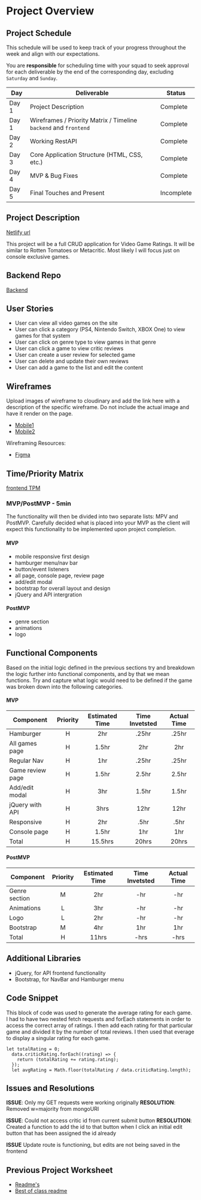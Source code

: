 # Project Overview

## Project Schedule

This schedule will be used to keep track of your progress throughout the week and align with our expectations.

You are **responsible** for scheduling time with your squad to seek approval for each deliverable by the end of the corresponding day, excluding `Saturday` and `Sunday`.

| Day   | Deliverable                                                      | Status     |
| ----- | ---------------------------------------------------------------- | ---------- |
| Day 1 | Project Description                                              | Complete   |
| Day 1 | Wireframes / Priority Matrix / Timeline `backend` and `frontend` | Complete   |
| Day 2 | Working RestAPI                                                  | Complete   |
| Day 3 | Core Application Structure (HTML, CSS, etc.)                     | Complete   |
| Day 4 | MVP & Bug Fixes                                                  | Complete   |
| Day 5 | Final Touches and Present                                        | Incomplete |

## Project Description

[Netlify url](https://flamboyant-ramanujan-b00f82.netlify.app/)

This project will be a full CRUD application for Video Game Ratings. It will be similar to Rotten Tomatoes or Metacritic. Most likely I will focus just on console exclusive games.

## Backend Repo

[Backend](https://github.com/wjclavell/BackEnd-P2/blob/master/planning_directory/project-worksheet.md)

## User Stories

- User can view all video games on the site
- User can click a category (PS4, Nintendo Switch, XBOX One) to view games for that system
- User can click on genre type to view games in that genre
- User can click a game to view critic reviews
- User can create a user review for selected game
- User can delete and update their own reviews
- User can add a game to the list and edit the content

## Wireframes

Upload images of wireframe to cloudinary and add the link here with a description of the specific wireframe. Do not include the actual image and have it render on the page.

- [Mobile1](https://res.cloudinary.com/wjclavell/image/upload/v1596219606/project2-videogameratings/VGR_allgames_pze2ig.png)
- [Mobile2](https://res.cloudinary.com/wjclavell/image/upload/v1596219743/project2-videogameratings/VideoGameRatings_qossv6.png)

Wireframing Resources:

- [Figma](https://www.figma.com/)

## Time/Priority Matrix

[frontend TPM](https://res.cloudinary.com/wjclavell/image/upload/v1596217003/project2-videogameratings/P2-frontend-TPM_rivv2m.png)

### MVP/PostMVP - 5min

The functionality will then be divided into two separate lists: MPV and PostMVP. Carefully decided what is placed into your MVP as the client will expect this functionality to be implemented upon project completion.

#### MVP

- mobile responsive first design
- hamburger menu/nav bar
- button/event listeners
- all page, console page, review page
- add/edit modal
- bootstrap for overall layout and design
- jQuery and API intergration

#### PostMVP

- genre section
- animations
- logo

## Functional Components

Based on the initial logic defined in the previous sections try and breakdown the logic further into functional components, and by that we mean functions. Try and capture what logic would need to be defined if the game was broken down into the following categories.

#### MVP

| Component        | Priority | Estimated Time | Time Invetsted | Actual Time |
| ---------------- | :------: | :------------: | :------------: | :---------: |
| Hamburger        |    H     |      2hr       |     .25hr      |    .25hr    |
| All games page   |    H     |     1.5hr      |      2hr       |     2hr     |
| Regular Nav      |    H     |      1hr       |     .25hr      |    .25hr    |
| Game review page |    H     |     1.5hr      |     2.5hr      |    2.5hr    |
| Add/edit modal   |    H     |      3hr       |     1.5hr      |    1.5hr    |
| jQuery with API  |    H     |      3hrs      |      12hr      |    12hr     |
| Responsive       |    H     |      2hr       |      .5hr      |    .5hr     |
| Console page     |    H     |     1.5hr      |      1hr       |     1hr     |
| Total            |    H     |    15.5hrs     |     20hrs      |    20hrs    |

#### PostMVP

| Component     | Priority | Estimated Time | Time Invetsted | Actual Time |
| ------------- | :------: | :------------: | :------------: | :---------: |
| Genre section |    M     |      2hr       |      -hr       |     -hr     |
| Animations    |    L     |      3hr       |      -hr       |     -hr     |
| Logo          |    L     |      2hr       |      -hr       |     -hr     |
| Bootstrap     |    M     |      4hr       |      1hr       |     1hr     |
| Total         |    H     |     11hrs      |      -hrs      |    -hrs     |

## Additional Libraries

- jQuery, for API frontend functionality
- Bootstrap, for NavBar and Hamburger menu

## Code Snippet

This block of code was used to generate the average rating for each game. I had to have two nested fetch requests and forEach statements in order to access the correct array of ratings. I then add each rating for that particular game and divided it by the number of total reviews. I then used that everage to display a singular rating for each game.

```
let totalRating = 0;
  data.criticRating.forEach((rating) => {
    return (totalRating += rating.rating);
  });
  let avgRating = Math.floor(totalRating / data.criticRating.length);
```

## Issues and Resolutions

**ISSUE**: Only my GET requests were working originally
**RESOLUTION**: Removed w=majority from mongoURI

**ISSUE**: Could not access critic id from current submit button
**RESOLUTION**: Created a function to add the id to that button when I click an initial edit button that has been assigned the id already

**ISSUE** Update route is functioning, but edits are not being saved in the frontend

## Previous Project Worksheet

- [Readme's](https://github.com/jkeohan/fewd-class-repo/tree/master/final-project-worksheet/project-worksheet-examples)
- [Best of class readme](https://github.com/jkeohan/fewd-class-repo/blob/master/final-project-worksheet/project-worksheet-examples/portfolio-gracie.md)
